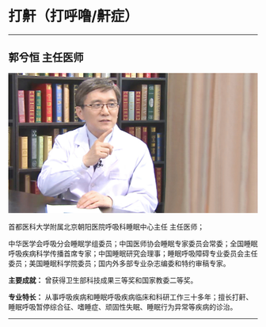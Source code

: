 # 打鼾（打呼噜/鼾症）

---

## 郭兮恒 主任医师

![1679214782064](image/c04_003/1679214782064.png)

首都医科大学附属北京朝阳医院呼吸科睡眠中心主任 主任医师；

中华医学会呼吸分会睡眠学组委员；中国医师协会睡眠专家委员会常委；全国睡眠呼吸疾病科学传播首席专家；中国睡眠研究会理事；睡眠呼吸障碍专业委员会主任委员；美国睡眠科学院委员；国内外多部专业杂志编委和特约审稿专家。


**主要成就：** 曾获得卫生部科技成果三等奖和国家教委二等奖。


**专业特长：** 从事呼吸疾病和睡眠呼吸疾病临床和科研工作三十多年；擅长打鼾、睡眠呼吸暂停综合征、嗜睡症、顽固性失眠、睡眠行为异常等疾病的诊治。

---

